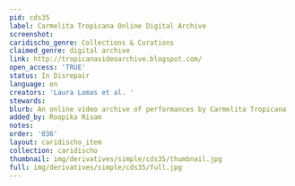 ```yaml
---
pid: cds35
label: Carmelita Tropicana Online Digital Archive
screenshot: 
caridischo_genre: Collections & Curations
claimed_genre: digital archive
link: http://tropicanavideoarchive.blogspot.com/
open_access: 'TRUE'
status: In Disrepair
language: en
creators: 'Laura Lomas et al. '
stewards: 
blurb: An online video archive of performances by Carmelita Tropicana
added_by: Roopika Risam
notes: 
order: '036'
layout: caridischo_item
collection: caridischo
thumbnail: img/derivatives/simple/cds35/thumbnail.jpg
full: img/derivatives/simple/cds35/full.jpg
---
```

